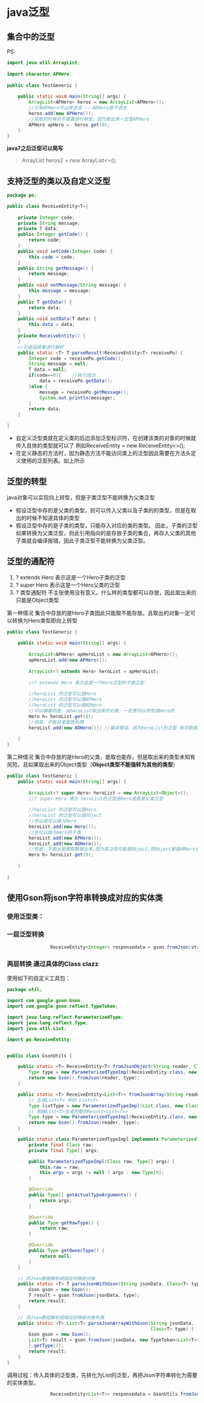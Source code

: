 # java泛型

## 集合中的泛型
PS:
```java
import java.util.ArrayList;
 
import charactor.APHero;
 
public class TestGeneric {
 
    public static void main(String[] args) {
        ArrayList<APHero> heros = new ArrayList<APHero>();
        //只有APHero可以放进去----ADHero放不进去
        heros.add(new APHero());
        //获取的时候也不需要进行转型，因为取出来一定是APHero
        APHero apHero =  heros.get(0);
    }
}
```

**java7之后泛型可以简写**
>ArrayList<String> heros2 = new ArrayList<>();

## 支持泛型的类以及自定义泛型

```java
package po;

public class ReceiveEntity<T>{
	
    private Integer code;
    private String message;
    private T data;
    public Integer getCode() {
        return code;
    }
    public void setCode(Integer code) {
        this.code = code;
    }
    public String getMessage() {
        return message;
    }
    public void setMessage(String message) {
        this.message = message;
    }
    public T getData() {
        return data;
    }
    public void setData(T data) {
        this.data = data;
    }
    private ReceiveEntity() {
    }
    //对返回结果进行解析
    public static <T> T parseResult(ReceiveEntity<T> receivePo) {
    	Integer code = receivePo.getCode();
    	String message = null;
    	T data = null;
    	if(code==0){    //执行成功
        	data = receivePo.getData();
    	}else {
			message = receivePo.getMessage();
			System.out.println(message);
		}
		return data;
	}

}

```
+ 自定义泛型类就在定义类的后边添加<T>泛型标识符，在创建该类的对象的时候就传入具体的类型就可以了 例如ReceiveEntity<Integer> = new ReceiveEntity<>();
+ 在定义静态的方法时，因为静态方法不能访问类上的泛型因此需要在方法头定义使用的泛型列表。如上所示

## 泛型的转型

java对象可以实现向上转型，但是子类泛型不能转换为父类泛型

+ 假设泛型中存的是父类的类型，则可以传入父类以及子类的的类型，但是在取出的时候不知道具体的类型
+ 假设泛型中存的是子类的类型，只能存入对应的类的类型。
因此，子类的泛型如果转换为父类泛型，则此引用指向的是存放子类的集合，再存入父类的其他子类就会编译报错，因此子类泛型不能转换为父类泛型。

## 泛型的通配符
1. ? extends Hero 表示这是一个Hero子类的泛型
2. ? super Hero 表示这是一个Hero父类的泛型
3. ? 类型通配符 不主张使用没有意义。什么样的类型都可以存放，因此取出来的只能是Object类型

第一种情况 集合中存放的是Hero子类因此只能取不能存放。且取出的对象一定可以转换为Hero类型即向上转型
```java
public class TestGeneric {
   
    public static void main(String[] args) {
          
        ArrayList<APHero> apHeroList = new ArrayList<APHero>();
        apHeroList.add(new APHero());
         
        ArrayList<? extends Hero> heroList = apHeroList;
          
        //? extends Hero 表示这是一个Hero泛型的子类泛型
          
        //heroList 的泛型可以是Hero
        //heroList 的泛型可以使APHero
        //heroList 的泛型可以使ADHero
        //可以确凿的是，从heroList取出来的对象，一定是可以转型成Hero的
        Hero h= heroList.get(0);
        //但是，不能往里面放东西
        heroList.add(new ADHero()); //编译错误，因为heroList的泛型 有可能是APHero
          
    }
}
```
第二种情况 集合中存放的是Hero的父类，能取也能存，但是取出来的类型未知有风险，且如果取出来的Object类型（**Object类型不能强转为其他的类型**）
```java
public class TestGeneric {
    public static void main(String[] args) {
  
        ArrayList<? super Hero> heroList = new ArrayList<Object>();
        //? super Hero 表示 heroList的泛型是Hero或者其父类泛型
          
        //heroList 的泛型可以是Hero
        //heroList 的泛型可以是Object
        //所以就可以插入Hero
        heroList.add(new Hero());
        //也可以插入Hero的子类
        heroList.add(new APHero());
        heroList.add(new ADHero());
        //但是，不能从里面取数据出来,因为其泛型可能是Object,而Object是强转Hero会失败
        Hero h= heroList.get(0);
          
    }
  
}
```

## 使用Gson将json字符串转换成对应的实体类

### 使用泛型类：
###  一层泛型转换
```java
				ReceiveEntity<Integer> responsedata = gson.fromJson(str, new TypeToken<ReceiveEntity<Integer>>() {}.getType());

```

### 两层转换 通过具体的Class<T> clazz
使用如下的自定义工具包：
```java
package util;

import com.google.gson.Gson;
import com.google.gson.reflect.TypeToken;

import java.lang.reflect.ParameterizedType;
import java.lang.reflect.Type;
import java.util.List;

import po.ReceiveEntity;


public class GsonUtils {

    public static <T> ReceiveEntity<T> fromJsonObject(String reader, Class<T> clazz) {
        Type type = new ParameterizedTypeImpl(ReceiveEntity.class, new Class[]{clazz});
        return new Gson().fromJson(reader, type);
    }

    public static <T> ReceiveEntity<List<T>> fromJsonArray(String reader, Class<T> clazz) {
        // 生成List<T> 中的 List<T>
        Type listType = new ParameterizedTypeImpl(List.class, new Class[]{clazz});
        // 根据List<T>生成完整的Result<List<T>>
        Type type = new ParameterizedTypeImpl(ReceiveEntity.class, new Type[]{listType});
        return new Gson().fromJson(reader, type);
    }

    public static class ParameterizedTypeImpl implements ParameterizedType {
        private final Class raw;
        private final Type[] args;

        public ParameterizedTypeImpl(Class raw, Type[] args) {
            this.raw = raw;
            this.args = args != null ? args : new Type[0];
        }

        @Override
        public Type[] getActualTypeArguments() {
            return args;
        }

        @Override
        public Type getRawType() {
            return raw;
        }

        @Override
        public Type getOwnerType() {
            return null;
        }
    }

    // 将Json数据解析成相应的映射对象
    public static <T> T parseJsonWithGson(String jsonData, Class<T> type) {
        Gson gson = new Gson();
        T result = gson.fromJson(jsonData, type);
        return result;
    }

    // 将Json数组解析成相应的映射对象列表
    public static <T> List<T> parseJsonArrayWithGson(String jsonData,
                                                     Class<T> type) {
        Gson gson = new Gson();
        List<T> result = gson.fromJson(jsonData, new TypeToken<List<T>>() {
        }.getType());
        return result;
    }
}

```
调用过程：传入具体的泛型类，先转化为List<T>的泛型，再把Json字符串转化为需要的实体类型。
```java
				ReceiveEntity<List<T>> responsedata = GsonUtils.fromJsonArray(str, clazz);

```
